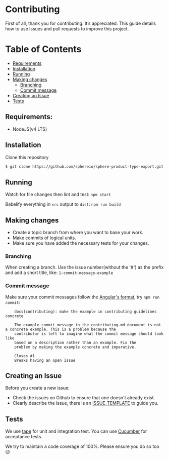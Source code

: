 # Contributing
First of all, thank you for contributing. It’s appreciated. This guide details how to use issues and pull requests to improve this project.

Table of Contents
=================

  * [Requirements](#requirements)
  * [Installation](#installation)
  * [Running](#running)
  * [Making changes](#making-changes)
    * [Branching](#branching)
    * [Commit message](#commit-message)
  * [Creating an Issue](#creating-an-issue)
  * [Tests](#tests)

## Requirements:
* NodeJS(v4 LTS)

## Installation
Clone this repository

```bash
$ git clone https://github.com/sphereio/sphere-product-type-export.git
```

## Running
Watch for file changes then lint and test:
`npm start`

Babelify everything in `src` output to `dist`:
`npm run build`

## Making changes
* Create a topic branch from where you want to base your work.
* Make commits of logical units.
* Make sure you have added the necessary tests for your changes.

### Branching
When creating a branch. Use the issue number(without the '#') as the prefix and add a short title, like: `1-commit-message-example`

### Commit message
Make sure your commit messages follow the [Angular's format](https://github.com/angular/angular.js/blob/master/CONTRIBUTING.md#-git-commit-guidelines), try `npm run commit`:
````
    docs(contributing): make the example in contributing guidelines concrete

    The example commit message in the contributing.md document is not a concrete example. This is a problem because the
    contributor is left to imagine what the commit message should look like
    based on a description rather than an example. Fix the
    problem by making the example concrete and imperative.

    Closes #1
    Breaks having an open issue
````

## Creating an Issue
Before you create a new issue:
  * Check the issues on Github to ensure that one doesn't already exist.
  * Clearly describe the issue, there is an [ISSUE_TEMPLATE](.github/ISSUE_TEMPLATE.md) to guide you.

## Tests
We use [tape](https://github.com/substack/tape) for unit and integration test. You can use [Cucumber](https://github.com/cucumber/cucumber-js) for acceptance tests.

We try to maintain a code coverage of 100%. Please ensure you do so too 😉
